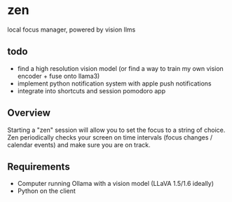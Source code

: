 # zen
local focus manager, powered by vision llms

## todo
- find a high resolution vision model (or find a way to train my own vision encoder + fuse onto llama3)
- implement python notification system with apple push notifications
- integrate into shortcuts and session pomodoro app

## Overview
Starting a "zen" session will allow you to set the focus to a string of choice. Zen periodically checks your screen on time intervals (focus changes / calendar events) and make sure you are on track.

## Requirements
- Computer running Ollama with a vision model (LLaVA 1.5/1.6 ideally)
- Python on the client